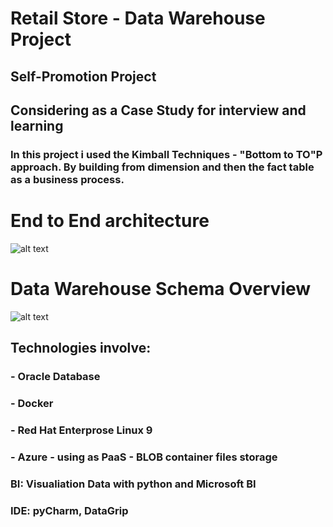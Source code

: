 # Retail Store - Data Warehouse Project

## Self-Promotion Project

## Considering as a Case Study for interview and learning

### In this project i used the Kimball Techniques - "Bottom to TO"P approach. By building from dimension and then the fact table as a business process.

# End to End architecture
![alt text](https://github.com/inf7m/Retails-DataWarehouse/blob/main/Images/end2endarchh.png) 
# Data Warehouse Schema Overview
![alt text](https://github.com/inf7m/Retails-DataWarehouse/blob/main/Images/warehouse-schema.png)


## Technologies involve: 
### - Oracle Database
### - Docker
### - Red Hat Enterprose Linux 9
### - Azure - using as PaaS - BLOB container files storage
### BI: Visualiation Data with python and Microsoft BI
### IDE: pyCharm, DataGrip
